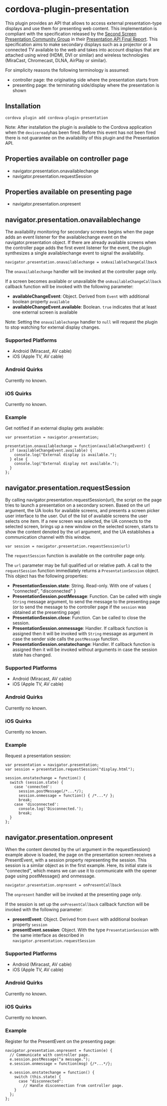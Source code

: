 <!---
/*
 * Copyright 2014 Fraunhofer FOKUS
 *
 * Licensed under the Apache License, Version 2.0 (the "License");
 * you may not use this file except in compliance with the License.
 * You may obtain a copy of the License at
 *
 *     http://www.apache.org/licenses/LICENSE-2.0
 *
 * Unless required by applicable law or agreed to in writing, software
 * distributed under the License is distributed on an "AS IS" BASIS,
 * WITHOUT WARRANTIES OR CONDITIONS OF ANY KIND, either express or implied.
 * See the License for the specific language governing permissions and
 * limitations under the License.
 *
 * AUTHORS: Louay Bassbouss <louay.bassbouss@fokus.fraunhofer.de>
 *          Martin Lasak <martin.lasak@fokus.fraunhofer.de>
 */
-->

# cordova-plugin-presentation

This plugin provides an API that allows to access external presentation-type
displays and use them for presenting web content. This implementation is
compliant with the specification released by the
[Second Screen Presentation Community Group](http://www.w3.org/community/webscreens/)
in their
[Presentation API Final Report](http://www.w3.org/2014/secondscreen/presentation-api/20140721/).
This specification aims to make secondary displays such as a projector
or a connected TV available to the web and takes into account displays that
are attached using wired (HDMI, DVI or similar) and
wireless technologies (MiraCast, Chromecast, DLNA, AirPlay or similar).

For simplicity reasons the following terminology is assumed:

* controller page: the originating side where the presentation starts from
* presenting page: the terminating side/display where the presentation is shown

## Installation

    cordova plugin add cordova-plugin-presentation

Note: After installation the plugin is available to the Cordova application
when the ```deviceready```has been fired. Before this event has not been fired there is not guarantee on the availability of this plugin and the Presentation API.

## Properties available on controller page

- navigator.presentation.onavailablechange
- navigator.presentation.requestSession

## Properties available on presenting page

- navigator.presentation.onpresent

## navigator.presentation.onavailablechange

The availability monitoring for secondary screens begins when the page adds an event listener for the availablechange event on the navigator.presentation object. If there are already available screens when the controller page adds the first event listener for the event, the plugin synthesizes a single availablechange event to signal the availability.

    navigator.presentation.onavailablechange = onAvailableChangeCallback

The ```onavailablechange``` handler will be invoked at the controller page only.

If a screen becomes available or unavailable the ```onAvailableChangeCallback``` callback function will be invoked with the following parameter:

* **availableChangeEvent**: Object. Derived from ```Event``` with additional boolean property ```available```
* **availableChangeEvent.available**: Boolean. ```true``` indicates that at least one external screen is available

Note: Setting the ```onavailablechange``` handler to ```null``` will request the plugin to stop watching for external display changes.

### Supported Platforms

- Android (Miracast, AV cable)
- iOS (Apple TV, AV cable)

### Android Quirks

Currently no known.

### iOS Quirks

Currently no known.

### Example

Get notified if an external display gets available:

    var presentation = navigator.presentation;

    presentation.onavailablechange = function(availableChangeEvent) {
      if (availableChangeEvent.available) {
        console.log("External display is available.");
      } else {
        console.log("External display not available.");
      }
    };


## navigator.presentation.requestSession

By calling navigator.presentation.requestSession(url), the script on the page tries to launch a presentation on a secondary screen. Based on the url argument, the UA looks for available screens, and presents a screen picker user interface to the user. Out of the list of available screens the user selects one item. If a new screen was selected, the UA connects to the selected screen, brings up a new window on the selected screen, starts to show the content denoted by the url argument, and the UA establishes a communication channel with this window.

    var session = navigator.presentation.requestSession(url)

The ```requestSession``` function is available on the controller page only. 

The ```url``` parameter may be full qualified url or relative path.  A call to the ```requestSession``` function immediately returns a ```PresentationSession``` object. This object has the following properties:

* **PresentationSession.state**: String. Read-only. With one of values { "connected", "disconnected" }
* **PresentationSession.postMessage**: Function. Can be called with single ```String``` message argument, to send the message to the presenting page (or to send the message to the controller page if the ```session``` was obtained at the presenting page)
* **PresentationSession.close**: Function. Can be called to close the session.
* **PresentationSession.onmessage**: Handler. If callback function is assigned then it will be invoked with ```String``` message as argument in case the sender side calls the ```postMessage``` function.
* **PresentationSession.onstatechange**: Handler. If callback function is assigned then it will be invoked without arguments in case the session state has changed.

### Supported Platforms

- Android (Miracast, AV cable)
- iOS (Apple TV, AV cable)

### Android Quirks

Currently no known.

### iOS Quirks

Currently no known.

### Example

Request a presentation session:

    var presentation = navigator.presentation;
    var session = presentation.requestSession("display.html");
    
    session.onstatechange = function() {
      switch (session.state) {
        case 'connected':
          session.postMessage(/*...*/);
          session.onmessage = function() { /*...*/ };
          break;
        case 'disconnected':
          console.log('Disconnected.');
          break;
      }
    };

## navigator.presentation.onpresent

When the content denoted by the url argument in the requestSession() example above is loaded, the page on the presentation screen receives a PresentEvent, with a session property representing the session. This session is a similar object as in the first example. Here, its initial state is "connected", which means we can use it to communicate with the opener page using postMessage() and onmessage.

    navigator.presentation.onpresent = onPresentCallback

The ```onpresent``` handler will be invoked at the presenting page only.

If the session is set up the ```onPresentCallback``` callback function will be invoked with the following parameter:

* **presentEvent**: Object. Derived from ```Event``` with additional boolean property ```session``` 
* **presentEvent.session**: Object. With the type ```PresentationSession``` with the same interface as described in ```navigator.presentation.requestSession```

### Supported Platforms

- Android (Miracast, AV cable)
- iOS (Apple TV, AV cable)

### Android Quirks

Currently no known.

### iOS Quirks

Currently no known.

### Example

Register for the PresentEvent on the presenting page:

    navigator.presentation.onpresent = function(e) {
      // Communicate with controller page.
      e.session.postMessage("a message.");
      e.session.onmessage = function(msg) {/*...*/};

      e.session.onstatechange = function() {
        switch (this.state) {
          case "disconnected":
            // Handle disconnection from controller page.
        }
      };
    };


